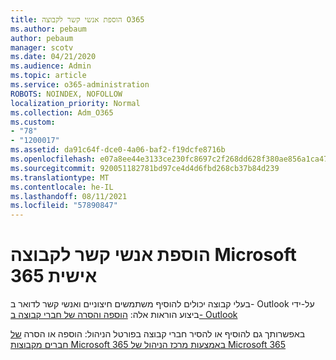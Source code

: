 ```yaml
---
title: הוספת אנשי קשר לקבוצה O365
ms.author: pebaum
author: pebaum
manager: scotv
ms.date: 04/21/2020
ms.audience: Admin
ms.topic: article
ms.service: o365-administration
ROBOTS: NOINDEX, NOFOLLOW
localization_priority: Normal
ms.collection: Adm_O365
ms.custom:
- "78"
- "1200017"
ms.assetid: da91c64f-dce0-4a06-baf2-f19dcfe8716b
ms.openlocfilehash: e07a8ee44e3133ce230fc8697c2f268dd628f380ae856a1ca479d6da7bde7e4b
ms.sourcegitcommit: 920051182781bd97ce4d4d6fbd268cb37b84d239
ms.translationtype: MT
ms.contentlocale: he-IL
ms.lasthandoff: 08/11/2021
ms.locfileid: "57890847"
---
```

# <a name="add-contacts-to-a-microsoft-365-group"></a>הוספת אנשי קשר לקבוצה Microsoft 365 אישית

בעלי קבוצה יכולים להוסיף משתמשים חיצוניים ואנשי קשר לדואר ב- Outlook על-ידי ביצוע הוראות אלה: [הוספה והסרה של חברי קבוצה ב- Outlook](https://support.office.com/article/3b650f4a-5c9b-4f94-a1bb-0cca4b1091de?wt.mc_id=add_contacts_group.aspx)
  
באפשרותך גם להוסיף או להסיר חברי קבוצה בפורטל הניהול: הוספה או הסרה [של חברים מקבוצות Microsoft 365 באמצעות מרכז הניהול של Microsoft 365](https://docs.microsoft.com/microsoft-365/admin/create-groups/add-or-remove-members-from-groups)